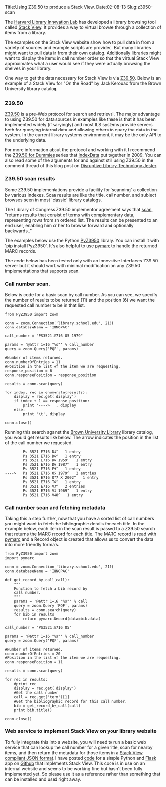 Title:Using Z39.50 to produce a Stack View.
Date:02-08-13
Slug:z3950-scan

The [Harvard Library Innovation Lab](http://librarylab.law.harvard.edu/) has developed a library browsing tool called [Stack View](http://librarylab.law.harvard.edu/blog/stack-view/).  It provides a way to virtual browse through a collection of items from a library.

The examples on the Stack View website show how to pull data in from a variety of sources and example scripts are provided.  But many libraries might want to pull data in from their own catalog.  Additionally libraries might want to display the items in call number order so that the virtual Stack View approximates what a user would see if they were actually browsing the shelves in your library.

One way to get the data necessary for Stack View is via [Z39.50](http://en.wikipedia.org/wiki/Z39.50).  Below is an example of a Stack View for "On the Road" by Jack Kerouac from the Brown University library catalog.

<!-- stackview.css to style the stack -->
<link rel="stylesheet" href="http://librarylab.law.harvard.edu/stackview/demo/lib/jquery.stackview.css" type="text/css">


<!-- stackview.js and all js dependencies -->
<script type="text/javascript" src="http://ajax.googleapis.com/ajax/libs/jquery/1.6.1/jquery.min.js"></script>
<script type="text/javascript" src="http://librarylab.law.harvard.edu/stackview/demo/lib/jquery.stackview.min.js"></script>

<div id="stackview" title="Sample Stack View" style="margin: 2em; "></div>

<script type="text/javascript">
    var data = {
  "start": "-1",
  "num_found": 40,
  "limit": 50,
  "docs": [
    {
      "callnumber": "PS3521.E716 D6 1987",
      "link": "http://library.brown.edu/find/Record/b3168718",
      "measurement_page_numeric": 245,
      "creator": [
        "Kerouac, Jack, 1922-1969."
      ],
      "measurement_height_numeric": 21,
      "items": 1,
      "title": "Doctor Sax :Faust part three /",
      "pub_date": "1987",
      "id": "b3168718",
      "shelfrank": 10
    },
    {
      "callnumber": "PS3521.E716 E9",
      "link": "http://library.brown.edu/find/Record/b1438756",
      "measurement_page_numeric": 128,
      "creator": [
        "Kerouac, Jack, 1922-1969."
      ],
      "measurement_height_numeric": 22,
      "items": 1,
      "title": "Excerpts from Visions of Cody.",
      "pub_date": "1959",
      "id": "b1438756",
      "shelfrank": 10
    },
    {
      "measurement_page_numeric": 605,
      "creator": [
        "Kerouac, Jack, 1922-1969."
      ],
      "items": 2,
      "title": "On the road /",
      "callnumber": "PS3521.E716 O5 1979",
      "link": "http://library.brown.edu/find/Record/b1102953",
      "shelfrank": 50,
      "measurement_height_numeric": 20,
      "pub_date": "1979",
      "id": "b1102953"
    },
    {
      "callnumber": "PS3521.E716 O77x 2002",
      "link": "http://library.brown.edu/find/Record/b3238455",
      "measurement_page_numeric": 176,
      "creator": [
        "Kerouac, Jack, 1922-1969."
      ],
      "measurement_height_numeric": 21,
      "items": 1,
      "title": "Orpheus emerged /",
      "pub_date": "2002",
      "id": "b3238455",
      "shelfrank": 10
    },
    {
      "callnumber": "PS3521.E716 T6",
      "link": "http://library.brown.edu/find/Record/b1438761",
      "measurement_page_numeric": 499,
      "creator": [
        "Kerouac, Jack, 1922-1969."
      ],
      "measurement_height_numeric": 22,
      "items": 1,
      "title": "The town & the city.",
      "pub_date": "1950",
      "id": "b1438761",
      "shelfrank": 10
    },
    {
      "measurement_page_numeric": 280,
      "creator": [
        "Kerouac, Jack, 1922-1969."
      ],
      "items": 1,
      "title": "Vanity of Duluoz :an adventurous education, 1935-46 /",
      "callnumber": "PS3521.E716 V3 1969",
      "link": "http://library.brown.edu/find/Record/b1438770",
      "shelfrank": 10,
      "measurement_height_numeric": 21,
      "pub_date": "1969",
      "id": "b1438770"
    },
    {
      "callnumber": "PS3521.E716 V3 1969",
      "link": "http://library.brown.edu/find/Record/b1438770",
      "measurement_page_numeric": 280,
      "creator": [
        "Kerouac, Jack, 1922-1969."
      ],
      "measurement_height_numeric": 21,
      "items": 1,
      "title": "Vanity of Duluoz :an adventurous education, 1935-46 /",
      "pub_date": "1969",
      "id": "b1438770",
      "shelfrank": 10
    },
    {
      "callnumber": "PS3521.E716 V48",
      "link": "http://library.brown.edu/find/Record/b1438775",
      "measurement_page_numeric": 398,
      "creator": [
        "Kerouac, Jack, 1922-1969."
      ],
      "measurement_height_numeric": 24,
      "items": 1,
      "title": "Visions of Cody",
      "pub_date": "1972",
      "id": "b1438775",
      "shelfrank": 10
    },
    {
      "callnumber": "PS3521.E716 V5",
      "link": "http://library.brown.edu/find/Record/b1438779",
      "measurement_page_numeric": 151,
      "creator": [
        "Kerouac, Jack, 1922-1969."
      ],
      "measurement_height_numeric": 21,
      "items": 2,
      "title": "Visions of Gerard.",
      "pub_date": "1963",
      "id": "b1438779",
      "shelfrank": 50
    },
    {
      "callnumber": "PS3521.E716 Z72",
      "link": "http://library.brown.edu/find/Record/b1438783",
      "measurement_page_numeric": 419,
      "creator": [
        "Charters, Ann."
      ],
      "measurement_height_numeric": 24,
      "items": 1,
      "title": "Kerouac;a biography.",
      "pub_date": "1973",
      "id": "b1438783",
      "shelfrank": 10
    },
    {
      "measurement_page_numeric": 60,
      "creator": [
        "Gifford, Barry, 1946-"
      ],
      "items": 1,
      "title": "Kerouac's town /",
      "callnumber": "PS3521.E716 Z756 1977",
      "link": "http://library.brown.edu/find/Record/b1083350",
      "shelfrank": 10,
      "measurement_height_numeric": 18,
      "pub_date": "1977",
      "id": "b1083350"
    },
    {
      "callnumber": "PS3521.E716 Z755",
      "link": "http://library.brown.edu/find/Record/b1095175",
      "measurement_page_numeric": 339,
      "creator": [
        "Gifford, Barry, 1946-"
      ],
      "measurement_height_numeric": 24,
      "items": 4,
      "title": "Jack's book :an oral biography of Jack Kerouac /",
      "pub_date": "1978",
      "id": "b1095175",
      "shelfrank": 100
    },
    {
      "callnumber": "PS3521.E716 Z756 1977",
      "link": "http://library.brown.edu/find/Record/b1083350",
      "measurement_page_numeric": 60,
      "creator": [
        "Gifford, Barry, 1946-"
      ],
      "measurement_height_numeric": 18,
      "items": 1,
      "title": "Kerouac's town /",
      "pub_date": "1977",
      "id": "b1083350",
      "shelfrank": 10
    },
    {
      "callnumber": "PS3521.E716 Z76",
      "link": "http://library.brown.edu/find/Record/b1050253",
      "measurement_page_numeric": 150,
      "creator": [
        "Hipkiss, Robert A., 1935-"
      ],
      "measurement_height_numeric": 23,
      "items": 1,
      "title": "Jack Kerouac, prophet of the new romanticism :a critical study of the published works of Kerouac and a comparison of them to those of J. D. Salinger, James Purdy, John Knowles, and Ken Kesey /",
      "pub_date": "1976",
      "id": "b1050253",
      "shelfrank": 10
    },
    {
      "callnumber": "PS3521.E716 Z775",
      "link": "http://library.brown.edu/find/Record/b1126318",
      "measurement_page_numeric": 400,
      "creator": [
        "McNally, Dennis."
      ],
      "measurement_height_numeric": 24,
      "items": 2,
      "title": "Desolate angel :Jack Kerouace, the Beat generation, and America /",
      "pub_date": "1979",
      "id": "b1126318",
      "shelfrank": 50
    },
    {
      "callnumber": "1-SIZE PS3521.E716 Z776x",
      "link": "http://library.brown.edu/find/Record/b1296288",
      "measurement_page_numeric": 250,
      "creator": [],
      "measurement_height_numeric": 28,
      "items": 2,
      "title": "Moody Street irregulars.",
      "pub_date": "1978",
      "id": "b1296288",
      "shelfrank": 50
    },
    {
      "callnumber": "PS3521.E718 H6",
      "link": "http://library.brown.edu/find/Record/b1094786",
      "measurement_page_numeric": 264,
      "creator": [
        "Kerr, Jean."
      ],
      "measurement_height_numeric": 22,
      "items": 1,
      "title": "How I got to be perfect /",
      "pub_date": "1978",
      "id": "b1094786",
      "shelfrank": 10
    },
    {
      "callnumber": "PS3521.E718 M3",
      "link": "http://library.brown.edu/find/Record/b1438789",
      "measurement_page_numeric": 181,
      "creator": [
        "Kerr, Jean."
      ],
      "measurement_height_numeric": 22,
      "items": 2,
      "title": "Mary, Mary.",
      "pub_date": "1963",
      "id": "b1438789",
      "shelfrank": 50
    },
    {
      "callnumber": "PS3521.E718 P6",
      "link": "http://library.brown.edu/find/Record/b1002686",
      "measurement_page_numeric": 202,
      "creator": [
        "Kerr, Jean."
      ],
      "measurement_height_numeric": 22,
      "items": 2,
      "title": "Poor Richard;[a play]",
      "pub_date": "1965",
      "id": "b1002686",
      "shelfrank": 50
    },
    {
      "measurement_page_numeric": 168,
      "creator": [
        "Kerr, Jean."
      ],
      "items": 2,
      "title": "The snake has all the lines.",
      "callnumber": "PS3521.E718 S5",
      "link": "http://library.brown.edu/find/Record/b1438792",
      "shelfrank": 50,
      "measurement_height_numeric": 22,
      "pub_date": "1960",
      "id": "b1438792"
    },
    {
      "callnumber": "PS3521.E72 I3",
      "link": "http://library.brown.edu/find/Record/b1438797",
      "measurement_page_numeric": 292,
      "creator": [
        "Kerr, Sophie, 1880-1965."
      ],
      "measurement_height_numeric": 20,
      "items": 1,
      "title": "In for a penny",
      "pub_date": "1931",
      "id": "b1438797",
      "shelfrank": 10
    },
    {
      "callnumber": "PS3521.E72 S4",
      "link": "http://library.brown.edu/find/Record/b1438800",
      "measurement_page_numeric": 3,
      "creator": [
        "Kerr, Sophie, 1880-1965."
      ],
      "measurement_height_numeric": 20,
      "items": 1,
      "title": "The see-saw;a story of to-day,",
      "pub_date": "1919",
      "id": "b1438800",
      "shelfrank": 10
    },
    {
      "callnumber": "PS3521.E735 A6 1995",
      "link": "http://library.brown.edu/find/Record/b2305716",
      "measurement_page_numeric": 625,
      "creator": [
        "Kerouac, Jack, 1922-1969."
      ],
      "measurement_height_numeric": 21,
      "items": 2,
      "title": "The portable Jack Kerouac /",
      "pub_date": "1995",
      "id": "b2305716",
      "shelfrank": 50
    },
    {
      "callnumber": "PS3521.E735 A6x 1990",
      "link": "http://library.brown.edu/find/Record/b2096271",
      "measurement_page_numeric": 3,
      "creator": [
        "Kerouac, Jack, 1922-1969."
      ],
      "measurement_height_numeric": 4,
      "items": 4,
      "title": "The Jack Kerouac collection",
      "pub_date": "1990",
      "id": "b2096271",
      "shelfrank": 100
    },
    {
      "callnumber": "PS3521.E735 A92 1999",
      "link": "http://library.brown.edu/find/Record/b2988454",
      "measurement_page_numeric": 249,
      "creator": [
        "Kerouac, Jack, 1922-1969."
      ],
      "measurement_height_numeric": 23,
      "items": 2,
      "title": "Atop an Underwood :early stories and other writings /",
      "pub_date": "1999",
      "id": "b2988454",
      "shelfrank": 50
    },
    {
      "callnumber": "PS3521.E735 B55 1995",
      "link": "http://library.brown.edu/find/Record/b2362786",
      "measurement_page_numeric": 1,
      "creator": [
        "Kerouac, Jack, 1922-1969."
      ],
      "measurement_height_numeric": 19,
      "items": 2,
      "title": "Book of blues /",
      "pub_date": "1995",
      "id": "b2362786",
      "shelfrank": 50
    },
    {
      "callnumber": "PS3521.E735 B667 2006",
      "link": "http://library.brown.edu/find/Record/b4037830",
      "measurement_page_numeric": 413,
      "creator": [
        "Kerouac, Jack, 1922-1969."
      ],
      "measurement_height_numeric": 16,
      "items": 1,
      "title": "Book of sketches, 1952-57 /",
      "pub_date": "2006",
      "id": "b4037830",
      "shelfrank": 10
    },
    {
      "callnumber": "PS3521.E735 D48 1959",
      "link": "http://library.brown.edu/find/Record/b2586148",
      "measurement_page_numeric": 192,
      "creator": [
        "Kerouac, Jack, 1922-1969."
      ],
      "measurement_height_numeric": 18,
      "items": 3,
      "title": "The Dharma bums /",
      "pub_date": "1959",
      "id": "b2586148",
      "shelfrank": 70
    },
    {
      "callnumber": "PS3521.E735 M34 1993",
      "link": "http://library.brown.edu/find/Record/b3984953",
      "measurement_page_numeric": 194,
      "creator": [
        "Kerouac, Jack, 1922-1969."
      ],
      "measurement_height_numeric": 20,
      "items": 1,
      "title": "Maggie Cassidy /",
      "pub_date": "1993",
      "id": "b3984953",
      "shelfrank": 10
    },
    {
      "callnumber": "PS3521.E735 M435 1992",
      "link": "http://library.brown.edu/find/Record/b2069765",
      "measurement_page_numeric": 202,
      "creator": [
        "Jones, James T., 1948-"
      ],
      "measurement_height_numeric": 23,
      "items": 1,
      "title": "A map of Mexico City blues :Jack Kerouac as poet /",
      "pub_date": "1992",
      "id": "b2069765",
      "shelfrank": 10
    },
    {
      "callnumber": "PS3521.E735 O5 2007",
      "link": "http://library.brown.edu/find/Record/b4357673",
      "measurement_page_numeric": 408,
      "creator": [
        "Kerouac, Jack, 1922-1969."
      ],
      "measurement_height_numeric": 24,
      "items": 1,
      "title": "On the road :the original scroll /",
      "pub_date": "2007",
      "id": "b4357673",
      "shelfrank": 10
    },
    {
      "callnumber": "PS3521.E735 O5 2009",
      "link": "http://library.brown.edu/find/Record/b6149606",
      "measurement_page_numeric": 1,
      "creator": [
        "Kerouac, Jack, 1922-1969."
      ],
      "measurement_height_numeric": 20,
      "items": 1,
      "title": "Getting inside Jack Kerouac's head /",
      "pub_date": "2009",
      "id": "b6149606",
      "shelfrank": 10
    },
    {
      "callnumber": "PS3521.E735 O5x 1957",
      "link": "http://library.brown.edu/find/Record/b4040534",
      "measurement_page_numeric": 254,
      "creator": [
        "Kerouac, Jack, 1922-1969."
      ],
      "measurement_height_numeric": 18,
      "items": 1,
      "title": "On the road /",
      "pub_date": "1957",
      "id": "b4040534",
      "shelfrank": 10
    },
    {
      "callnumber": "PS3521.E735 O5x 1958",
      "link": "http://library.brown.edu/find/Record/b2598586",
      "measurement_page_numeric": 254,
      "creator": [
        "Kerouac, Jack, 1922-1969."
      ],
      "measurement_height_numeric": 18,
      "items": 1,
      "title": "On the road /",
      "pub_date": "1958",
      "id": "b2598586",
      "shelfrank": 10
    },
    {
      "callnumber": "1-SIZE PS3521.E735 O5325 2007",
      "link": "http://library.brown.edu/find/Record/b4758951",
      "measurement_page_numeric": 207,
      "creator": [
        "Gewirtz, Isaac."
      ],
      "measurement_height_numeric": 29,
      "items": 1,
      "title": "Beatific souls :Jack Kerouac on the road /",
      "pub_date": "2007",
      "id": "b4758951",
      "shelfrank": 10
    },
    {
      "callnumber": "PS3521.E735 O533 1999",
      "link": "http://library.brown.edu/find/Record/b2982105",
      "measurement_page_numeric": 137,
      "creator": [
        "Holton, Robert, 1950-"
      ],
      "measurement_height_numeric": 23,
      "items": 1,
      "title": "On the road :Kerouac's ragged American journey /",
      "pub_date": "1999",
      "id": "b2982105",
      "shelfrank": 10
    },
    {
      "measurement_page_numeric": 205,
      "creator": [
        "Leland, John, 1959-"
      ],
      "items": 1,
      "title": "Why Kerouac matters :the lessons of On the road (they're not what you think) /",
      "callnumber": "PS3521.E735 O5347 2007",
      "link": "http://library.brown.edu/find/Record/b4181991",
      "shelfrank": 10,
      "measurement_height_numeric": 22,
      "pub_date": "2007",
      "id": "b4181991"
    },
    {
      "callnumber": "PS3521.E735 O5347 2007",
      "link": "http://library.brown.edu/find/Record/b4181991",
      "measurement_page_numeric": 205,
      "creator": [
        "Leland, John, 1959-"
      ],
      "measurement_height_numeric": 22,
      "items": 1,
      "title": "Why Kerouac matters :the lessons of On the road (they're not what you think) /",
      "pub_date": "2007",
      "id": "b4181991",
      "shelfrank": 10
    },
    {
      "callnumber": "PS3521.E735 O537 1999",
      "link": "http://library.brown.edu/find/Record/b2857341",
      "measurement_page_numeric": 130,
      "creator": [
        "Swartz, Omar."
      ],
      "measurement_height_numeric": 24,
      "items": 1,
      "title": "The view from On the road :the rhetorical vision of Jack Kerouac /",
      "pub_date": "1999",
      "id": "b2857341",
      "shelfrank": 10
    },
    {
      "callnumber": "PS3521.E735 O55 2009",
      "link": "http://library.brown.edu/find/Record/b4671317",
      "measurement_page_numeric": 214,
      "creator": [],
      "measurement_height_numeric": 23,
      "items": 1,
      "title": "What's your road, man? :critical essays on Jack Kerouac's On the road /",
      "pub_date": "2009",
      "id": "b4671317",
      "shelfrank": 10
    },
    {
      "callnumber": "1951 K3966 J69s 1994",
      "link": "http://library.brown.edu/find/Record/b2247678",
      "measurement_page_numeric": 4,
      "creator": [
        "Kerouac, Jack, 1922-1969."
      ],
      "measurement_height_numeric": 16,
      "items": 3,
      "title": "Scripture of the golden eternity /",
      "pub_date": "1994",
      "id": "b2247678",
      "shelfrank": 70
    }
  ]
};
    $(function () {
            $('#stackview').stackView(
                {
                "data" : data,
                'books_per_page': "1",
                'start': "30",
                'ribbon': "Stackview -- On the road -- PS3521.E716 O5",
                }
            );
    });
</script>

### Z39.50

[Z39.50](http://en.wikipedia.org/wiki/Z39.50) is a pre-Web protocol for search and retrieval.  The major advantage to using Z39.50 for data sources in examples like these is that it has been implemented widely (if varyingly) and most ILS systems provide servers both for querying internal data and allowing others to query the data in the system.  In the current library systems environment, it may be the only API to the underlying data.

For more information about the protocol and working with it I recommend the [Z39.50 for Dummies](http://www.indexdata.com/blog/2009/08/z3950-dummies) series that [IndexData](http://www.indexdata.com) put together in 2009.  You can also read some of the arguments for and against still using Z39.50 in the comment thread of this blog post on [Disruptive Library Technology Jester](http://dltj.org/article/z3950-for-dummies/).

### Z39.50 scan results
Some Z39.50 implementations provide a facility for 'scanning' a collection by various indexes.  Scan results are like the [title](http://josiah.brown.edu/search~S7/t?SEARCH=on+the+road), [call number](http://josiah.brown.edu/search/c?searchtype=c&searcharg=PS3521.E716), and [subject](http://josiah.brown.edu/search~S7/d?search=blizzards) browses seen in most 'classic' library catalogs.

The Library of Congress Z39.50 implementor agreement says that [scan](http://www.loc.gov/z3950/agency/contributions/2.html), "returns results that consist of terms with complementary data, representing rows from an ordered list. The results can be presented to an end user, enabling him or her to browse forward and optionally backwards.."

The examples below use the Python [PyZ3950](https://github.com/asl2/PyZ3950) library.  You can install it with 'pip install Pyz3950'.  It's also helpful to use [pymarc](https://github.com/edsu/pymarc/) to handle the returned MARC records.

The code below has been tested only with an Innovative Interfaces Z39.50 server but it should work with minimal modification on any Z39.50 implementations that supports scan.

### Call number scan.

Below is code for a basic scan by call number.  As you can see, we specify the number of results to be returned (11) and the position (6) we want the requested call number to be in that list.

~~~~{.python}
from PyZ3950 import zoom

conn = zoom.Connection('library.school.edu', 210)
conn.databaseName = 'INNOPAC'

call_number = "PS3521.E716 O5 1979"

params = '@attr 1=16 "%s"' % call_number
query = zoom.Query('PQF', params)

#Number of items returned.
conn.numberOfEntries = 11
#Position in the list of the item we are requesting.
response_position = 6
conn.responsePosition = response_position

results = conn.scan(query)

for index, rec in enumerate(results):
    display = rec.get('display')
    if index + 1 == response_position:
        print '---->  ', display
    else:
        print '\t', display

conn.close()
~~~~

Running this search against the [Brown University Library](http://library.brown.edu/) library catalog, you would get results like below.  The arrow indicates the position in the list of the call number we requested.

~~~
        Ps 3521 E716 D4^   1 entry
        Ps 3521 E716 D6^   1 entry
        Ps 3521 E716 D6 1959^   1 entry
        Ps 3521 E716 D6 1987^   1 entry
        Ps 3521 E716 E9^   1 entry
---->   Ps 3521 E716 O5 1979^   2 entries
        Ps 3521 E716 O77 X 2002^   1 entry
        Ps 3521 E716 T6^   1 entry
        Ps 3521 E716 V3^   2 entries
        Ps 3521 E716 V3 1969^   1 entry
        Ps 3521 E716 V48^   1 entry

~~~

### Call number scan and fetching metadata

Taking this a step further, now that you have a sorted list of call numbers you might want to fetch the bibliographic details for each title.  In the example below, each item in the scan result is passed to a Z39.50 search that returns the MARC record for each title.  The MARC record is read with [pymarc](https://github.com/edsu/pymarc/) and a Record object is created that allows us to convert the data into more friendly formats.

~~~~{.python}
from PyZ3950 import zoom
import pymarc

conn = zoom.Connection('library.school.edu', 210)
conn.databaseName = 'INNOPAC'

def get_record_by_call(call):
    """
    Function to fetch a bib record by
    call number.
    """
    params = '@attr 1=16 "%s"' % call
    query = zoom.Query('PQF', params)
    results = conn.search(query)
    for bib in results:
        return pymarc.Record(data=bib.data)

call_number = "PS3521.E716 O5"

params = '@attr 1=16 "%s"' % call_number
query = zoom.Query('PQF', params)

#Number of items returned.
conn.numberOfEntries = 20
#Position in the list of the item we are requesting.
conn.responsePosition = 11

results = conn.scan(query)

for rec in results:
    #print rec
    display = rec.get('display')
    #Get the call number
    call = rec.get('term')[1]
    #Get the bibliographic record for this call number.
    bib = get_record_by_call(call)
    print bib.title()

conn.close()
~~~~

### Web service to implement Stack View on your library website

To fully integrate this into a website, you will need to run a basic web service that can lookup the call number for a given title, scan for nearby items, and then return the metadata for those items in a [Stack View compliant JSON format](http://librarylab.law.harvard.edu/projects/stackview/demo/documentation.html).  I have posted [code](https://gist.github.com/lawlesst/4722068) for a simple Python and [Flask](http://flask.pocoo.org/) app on [Github](https://gist.github.com/lawlesst/4722068) that implements Stack View.  This code is in use on an internal website and seems to be working fine but hasn't been fully implemented yet.  So please use it as a reference rather than something that can be installed and used right away.


